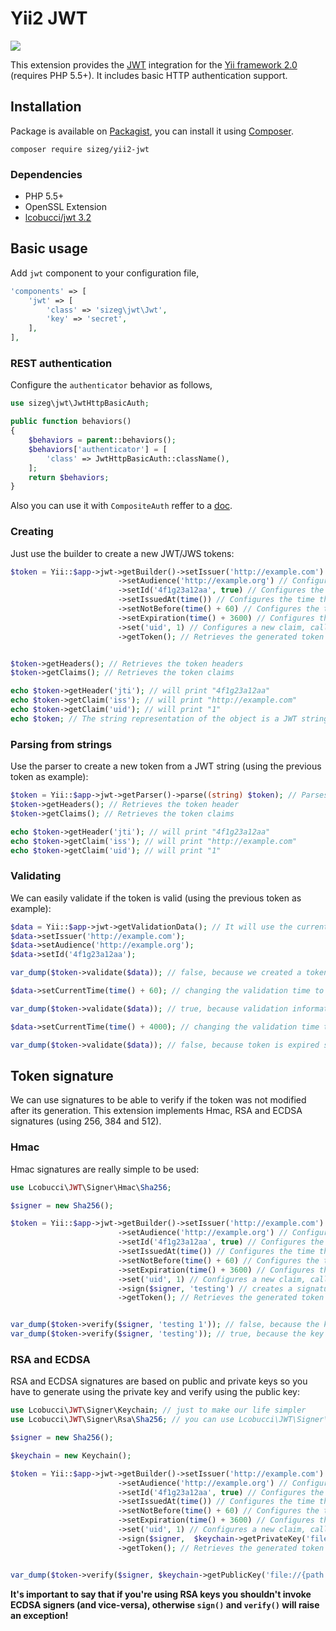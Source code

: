 # Yii2 JWT

![](https://travis-ci.org/sizeg/yii2-jwt.svg)

This extension provides the [JWT](https://github.com/lcobucci/jwt) integration for the [Yii framework 2.0](http://www.yiiframework.com) (requires PHP 5.5+).
It includes basic HTTP authentication support.

## Installation

Package is available on [Packagist](https://packagist.org/packages/sizeg/yii2-jwt),
you can install it using [Composer](http://getcomposer.org).

```shell
composer require sizeg/yii2-jwt
```

### Dependencies

- PHP 5.5+
- OpenSSL Extension
- [lcobucci/jwt 3.2](https://github.com/lcobucci/jwt/tree/3.2)

## Basic usage

Add `jwt` component to your configuration file,

```php
'components' => [
    'jwt' => [
        'class' => 'sizeg\jwt\Jwt',
	    'key' => 'secret',
    ],
],
```

### REST authentication

Configure the `authenticator` behavior as follows,

```php
use sizeg\jwt\JwtHttpBasicAuth;

public function behaviors()
{
    $behaviors = parent::behaviors();
    $behaviors['authenticator'] = [
        'class' => JwtHttpBasicAuth::className(),
    ];
    return $behaviors;
}
```

Also you can use it with `CompositeAuth` reffer to a [doc](http://www.yiiframework.com/doc-2.0/guide-rest-authentication.html).

### Creating

Just use the builder to create a new JWT/JWS tokens:

```php
$token = Yii::$app->jwt->getBuilder()->setIssuer('http://example.com') // Configures the issuer (iss claim)
                        ->setAudience('http://example.org') // Configures the audience (aud claim)
                        ->setId('4f1g23a12aa', true) // Configures the id (jti claim), replicating as a header item
                        ->setIssuedAt(time()) // Configures the time that the token was issue (iat claim)
                        ->setNotBefore(time() + 60) // Configures the time before which the token cannot be accepted (nbf claim)
                        ->setExpiration(time() + 3600) // Configures the expiration time of the token (exp claim)
                        ->set('uid', 1) // Configures a new claim, called "uid"
                        ->getToken(); // Retrieves the generated token


$token->getHeaders(); // Retrieves the token headers
$token->getClaims(); // Retrieves the token claims

echo $token->getHeader('jti'); // will print "4f1g23a12aa"
echo $token->getClaim('iss'); // will print "http://example.com"
echo $token->getClaim('uid'); // will print "1"
echo $token; // The string representation of the object is a JWT string (pretty easy, right?)
```

### Parsing from strings

Use the parser to create a new token from a JWT string (using the previous token as example):

```php
$token = Yii::$app->jwt->getParser()->parse((string) $token); // Parses from a string
$token->getHeaders(); // Retrieves the token header
$token->getClaims(); // Retrieves the token claims

echo $token->getHeader('jti'); // will print "4f1g23a12aa"
echo $token->getClaim('iss'); // will print "http://example.com"
echo $token->getClaim('uid'); // will print "1"
```

### Validating

We can easily validate if the token is valid (using the previous token as example):

```php
$data = Yii::$app->jwt->getValidationData(); // It will use the current time to validate (iat, nbf and exp)
$data->setIssuer('http://example.com');
$data->setAudience('http://example.org');
$data->setId('4f1g23a12aa');

var_dump($token->validate($data)); // false, because we created a token that cannot be used before of `time() + 60`

$data->setCurrentTime(time() + 60); // changing the validation time to future

var_dump($token->validate($data)); // true, because validation information is equals to data contained on the token

$data->setCurrentTime(time() + 4000); // changing the validation time to future

var_dump($token->validate($data)); // false, because token is expired since current time is greater than exp
```

## Token signature

We can use signatures to be able to verify if the token was not modified after its generation. This extension implements Hmac, RSA and ECDSA signatures (using 256, 384 and 512).

### Hmac

Hmac signatures are really simple to be used:

```php
use Lcobucci\JWT\Signer\Hmac\Sha256;

$signer = new Sha256();

$token = Yii::$app->jwt->getBuilder()->setIssuer('http://example.com') // Configures the issuer (iss claim)
                        ->setAudience('http://example.org') // Configures the audience (aud claim)
                        ->setId('4f1g23a12aa', true) // Configures the id (jti claim), replicating as a header item
                        ->setIssuedAt(time()) // Configures the time that the token was issue (iat claim)
                        ->setNotBefore(time() + 60) // Configures the time before which the token cannot be accepted (nbf claim)
                        ->setExpiration(time() + 3600) // Configures the expiration time of the token (exp claim)
                        ->set('uid', 1) // Configures a new claim, called "uid"
                        ->sign($signer, 'testing') // creates a signature using "testing" as key
                        ->getToken(); // Retrieves the generated token


var_dump($token->verify($signer, 'testing 1')); // false, because the key is different
var_dump($token->verify($signer, 'testing')); // true, because the key is the same
```

### RSA and ECDSA

RSA and ECDSA signatures are based on public and private keys so you have to generate using the private key and verify using the public key:

```php
use Lcobucci\JWT\Signer\Keychain; // just to make our life simpler
use Lcobucci\JWT\Signer\Rsa\Sha256; // you can use Lcobucci\JWT\Signer\Ecdsa\Sha256 if you're using ECDSA keys

$signer = new Sha256();

$keychain = new Keychain();

$token = Yii::$app->jwt->getBuilder()->setIssuer('http://example.com') // Configures the issuer (iss claim)
                        ->setAudience('http://example.org') // Configures the audience (aud claim)
                        ->setId('4f1g23a12aa', true) // Configures the id (jti claim), replicating as a header item
                        ->setIssuedAt(time()) // Configures the time that the token was issue (iat claim)
                        ->setNotBefore(time() + 60) // Configures the time before which the token cannot be accepted (nbf claim)
                        ->setExpiration(time() + 3600) // Configures the expiration time of the token (exp claim)
                        ->set('uid', 1) // Configures a new claim, called "uid"
                        ->sign($signer,  $keychain->getPrivateKey('file://{path to your private key}')) // creates a signature using your private key
                        ->getToken(); // Retrieves the generated token


var_dump($token->verify($signer, $keychain->getPublicKey('file://{path to your public key}'))); // true when the public key was generated by the private one =)
```

**It's important to say that if you're using RSA keys you shouldn't invoke ECDSA signers (and vice-versa), otherwise ```sign()``` and ```verify()``` will raise an exception!**
